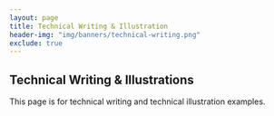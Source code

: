 ```yaml
---
layout: page
title: Technical Writing & Illustration
header-img: "img/banners/technical-writing.png"
exclude: true
---
```


## Technical Writing & Illustrations
This page is for technical writing and technical illustration examples.

